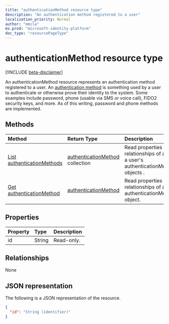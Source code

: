 ```yaml
---
title: "authenticationMethod resource type"
description: "An authentication method registered to a user"
localization_priority: Normal
author: "mmcla"
ms.prod: "microsoft-identity-platform"
doc_type: "resourcePageType"
---
```


# authenticationMethod resource type

[!INCLUDE [beta-disclaimer](../../includes/beta-disclaimer.md)]

An authenticationMethod resource represents an authentication method registered to a user. An [authentication method](https://docs.microsoft.com/en-us/azure/active-directory/authentication/concept-authentication-methods) is something used by a user to authenticate or otherwise prove their identity to the system. Some examples include password, phone (usable via SMS or voice call), FIDO2 security keys, and more. As of this writing, password and phone methods are implemented.



## Methods

| Method       | Return Type | Description |
|:-------------|:------------|:------------|
| [List authenticationMethods](../api/authentication-list-methods.md) | [authenticationMethod](authenticationmethod.md) collection | Read properties and relationships of all of a user's authenticationMethod objects . |
| [Get authenticationMethod](../api/authenticationmethod-get.md) | [authenticationMethod](authenticationmethod.md) | Read properties and relationships of an authenticationMethod object. |

## Properties

| Property     | Type        | Description |
|:-------------|:------------|:------------|
|id|String| Read-only.|

## Relationships

None

## JSON representation

The following is a JSON representation of the resource.

<!-- {
  "blockType": "resource",
  "optionalProperties": [

  ],
  "@odata.type": "microsoft.graph.authenticationMethod",
  "baseType": "",
  "keyProperty": "id"
}-->

```json
{
  "id": "String (identifier)"
}
```

<!-- uuid: 16cd6b66-4b1a-43a1-adaf-3a886856ed98
2019-02-04 14:57:30 UTC -->
<!-- {
  "type": "#page.annotation",
  "description": "authenticationMethod resource",
  "keywords": "",
  "section": "documentation",
  "tocPath": ""
}-->